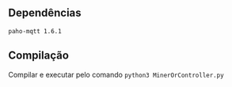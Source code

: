 ## Dependências

`paho-mqtt 1.6.1`

## Compilação
Compilar e executar pelo comando `python3 MinerOrController.py`
